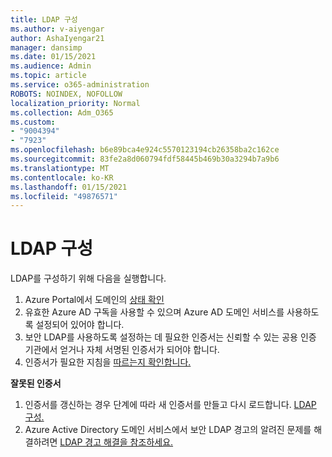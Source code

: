```yaml
---
title: LDAP 구성
ms.author: v-aiyengar
author: AshaIyengar21
manager: dansimp
ms.date: 01/15/2021
ms.audience: Admin
ms.topic: article
ms.service: o365-administration
ROBOTS: NOINDEX, NOFOLLOW
localization_priority: Normal
ms.collection: Adm_O365
ms.custom:
- "9004394"
- "7923"
ms.openlocfilehash: b6e89bca4e924c5570123194cb26358ba2c162ce
ms.sourcegitcommit: 83fe2a8d060794fdf58445b469b30a3294b7a9b6
ms.translationtype: MT
ms.contentlocale: ko-KR
ms.lasthandoff: 01/15/2021
ms.locfileid: "49876571"
---
```

# <a name="configure-ldap"></a>LDAP 구성

LDAP를 구성하기 위해 다음을 실행합니다.

1. Azure Portal에서 도메인의 [상태 확인](https://aka.ms/aadds-health)
1. 유효한 Azure AD 구독을 사용할 수 있으며 Azure AD 도메인 서비스를 사용하도록 설정되어 있어야 합니다.
1. 보안 LDAP를 사용하도록 설정하는 데 필요한 인증서는 신뢰할 수 있는 공용 인증 기관에서 얻거나 자체 서명된 인증서가 되어야 합니다.
1. 인증서가 필요한 지침을 [따르는지 확인합니다.](https://docs.microsoft.com/azure/active-directory-domain-services/active-directory-ds-admin-guide-configure-secure-ldap#requirements-for-the-secure-ldap-certificate)

**잘못된 인증서**
1. 인증서를 갱신하는 경우 단계에 따라 새 인증서를 만들고 다시 로드합니다. [LDAP 구성.](https://docs.microsoft.com/azure/active-directory-domain-services/tutorial-configure-ldaps?WT.mc_id=Portal-Microsoft_Azure_Support)
1. Azure Active Directory 도메인 서비스에서 보안 LDAP 경고의 알려진 문제를 해결하려면 [LDAP 경고 해결을 참조하세요.](https://docs.microsoft.com/azure/active-directory-domain-services/alert-ldaps?WT.mc_id=Portal-Microsoft_Azure_Support)
